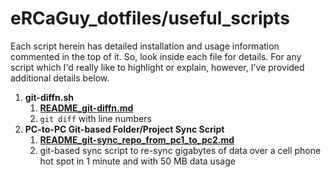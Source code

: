 # eRCaGuy_dotfiles/useful_scripts

Each script herein has detailed installation and usage information commented in the top of it. So, look inside each file for details. For any script which I'd really like to highlight or explain, however, I've provided additional details below. 

1. **git-diffn.sh**
    1. **[README_git-diffn.md](README_git-diffn.md)**
    1. `git diff` with line numbers
1. **PC-to-PC Git-based Folder/Project Sync Script**
    1. **[README_git-sync_repo_from_pc1_to_pc2.md](README_git-sync_repo_from_pc1_to_pc2.md)**
    1. git-based sync script to re-sync gigabytes of data over a cell phone hot spot in 1 minute and with 50 MB data usage

